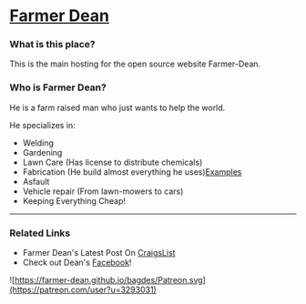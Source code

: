 # [Farmer Dean](github.com/farmer-dean)

### What is this place?

This is the main hosting for the open source website Farmer-Dean.

### Who is Farmer Dean?

He is a farm raised man who just wants to help the world.

He specializes in:

* Welding
* Gardening
* Lawn Care (Has license to distribute chemicals)
* Fabrication (He build almost everything he uses)[Examples](#fab)
* Asfault
* Vehicle repair (From lawn-mowers to cars)
* Keeping Everything Cheap!

***

### Related Links

* Farmer Dean's Latest Post On [CraigsList]()
* Check out Dean's [Facebook](https://www.facebook.com/clark.weckmann.3)!

 ![https://farmer-dean.github.io/bagdes/Patreon.svg](https://patreon.com/user?u=3293031)
